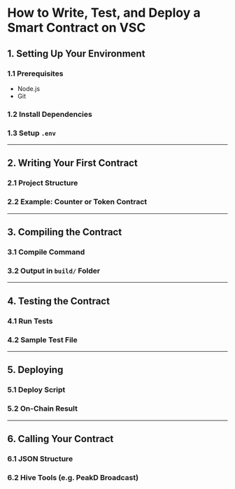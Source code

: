 # How to Write, Test, and Deploy a Smart Contract on VSC

## 1. Setting Up Your Environment

### 1.1 Prerequisites
- Node.js
- Git

### 1.2 Install Dependencies

### 1.3 Setup `.env`

---

## 2. Writing Your First Contract

### 2.1 Project Structure

### 2.2 Example: Counter or Token Contract

---

## 3. Compiling the Contract

### 3.1 Compile Command

### 3.2 Output in `build/` Folder

---

## 4. Testing the Contract

### 4.1 Run Tests

### 4.2 Sample Test File

---

## 5. Deploying

### 5.1 Deploy Script

### 5.2 On-Chain Result

---

## 6. Calling Your Contract

### 6.1 JSON Structure

### 6.2 Hive Tools (e.g. PeakD Broadcast)
